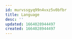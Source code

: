 ```yaml
---
id: murvssgyq99n4vxz5v0bfbr
title: Language
desc: ''
updated: 1664028944497
created: 1664028944497
---
```

